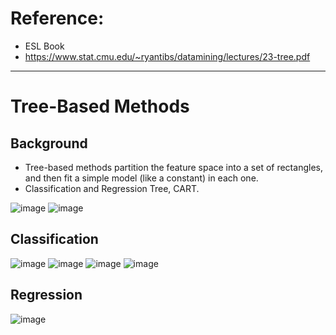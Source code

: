 # Reference: 
- ESL Book
- https://www.stat.cmu.edu/~ryantibs/datamining/lectures/23-tree.pdf 

_________________________________________________

# Tree-Based Methods 

## Background 
- Tree-based methods partition the feature space into a set of rectangles, and then fit a simple model (like a constant) in each one. 
- Classification and Regression Tree, CART. 

![image](https://user-images.githubusercontent.com/88390140/168667745-db44c49c-7b42-4e66-8c0e-e081fb052dd6.png)
![image](https://user-images.githubusercontent.com/88390140/168667929-41f39e75-3563-4622-98dd-b1745d778d40.png)

## Classification 
![image](https://user-images.githubusercontent.com/88390140/168667528-380d9a8f-60a2-43ff-adae-247704e9dfc3.png)
![image](https://user-images.githubusercontent.com/88390140/168668011-2adb9303-3961-41db-b6ef-77ca62d42489.png)
![image](https://user-images.githubusercontent.com/88390140/168668038-31175536-1d25-4669-b243-01abb6e2d6d5.png)
![image](https://user-images.githubusercontent.com/88390140/168668380-822fc14b-286e-4b40-b8f3-18f092e8e410.png)

## Regression 
![image](https://user-images.githubusercontent.com/88390140/168669070-dd3eaeb6-5172-4980-8542-a9fd47d40be8.png)

